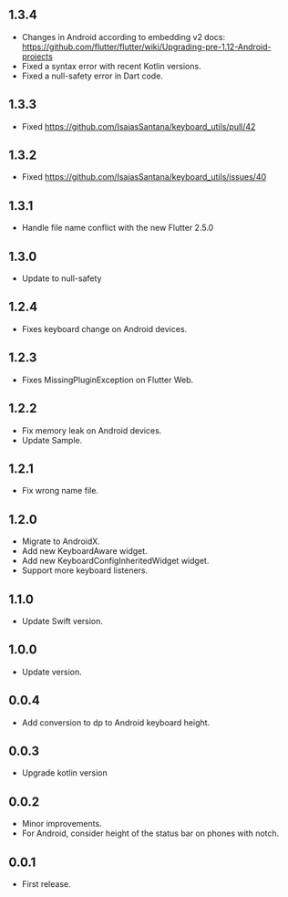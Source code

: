 ## 1.3.4
* Changes in Android according to embedding v2 docs:
  https://github.com/flutter/flutter/wiki/Upgrading-pre-1.12-Android-projects
* Fixed a syntax error with recent Kotlin versions.
* Fixed a null-safety error in Dart code.

## 1.3.3
* Fixed https://github.com/IsaiasSantana/keyboard_utils/pull/42

## 1.3.2

* Fixed https://github.com/IsaiasSantana/keyboard_utils/issues/40

## 1.3.1

* Handle file name conflict with the new Flutter 2.5.0

## 1.3.0

* Update to null-safety

## 1.2.4

* Fixes keyboard change on Android devices.

## 1.2.3

* Fixes  MissingPluginException on Flutter Web.

## 1.2.2

* Fix memory leak on Android devices.
* Update Sample.

## 1.2.1

* Fix wrong name file.

## 1.2.0

* Migrate to AndroidX.
* Add new KeyboardAware widget.
* Add new KeyboardConfigInheritedWidget widget.
* Support more keyboard listeners.

## 1.1.0

* Update Swift version.

## 1.0.0

* Update version.

## 0.0.4

* Add conversion to dp to Android keyboard height.

## 0.0.3

* Upgrade kotlin version

## 0.0.2

* Minor improvements.
* For Android, consider height of the status bar on phones with notch.

## 0.0.1

* First release.
